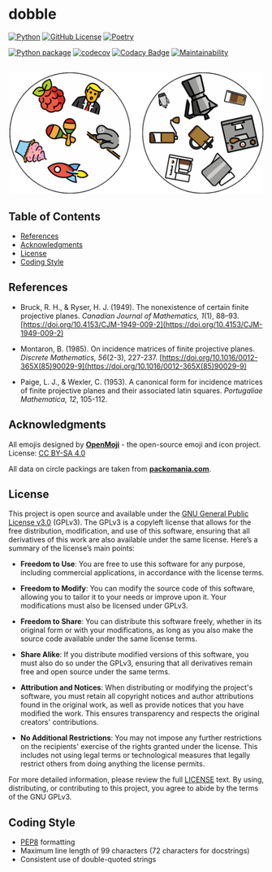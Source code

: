 # dobble

[![Python](https://img.shields.io/badge/Python-3.11_|_3.12-3776AB.svg?style=flat&logo=python&logoColor=white)](https://www.python.org)
[![GitHub License](https://img.shields.io/github/license/mrvnthss/dobble?color=ad2317)](https://www.gnu.org/licenses/gpl-3.0.html.en)
[![Poetry](https://img.shields.io/endpoint?url=https://python-poetry.org/badge/v0.json)](https://python-poetry.org/)

[![Python package](https://github.com/mrvnthss/dobble/actions/workflows/python-package.yml/badge.svg)](https://github.com/mrvnthss/dobble/actions/workflows/python-package.yml)
[![codecov](https://codecov.io/gh/mrvnthss/dobble/graph/badge.svg?token=3H2JGP6L38)](https://codecov.io/gh/mrvnthss/dobble)
[![Codacy Badge](https://app.codacy.com/project/badge/Grade/794b38d9b11c4a9c944c4c508607d17c)](https://app.codacy.com/gh/mrvnthss/dobble/dashboard?utm_source=gh&utm_medium=referral&utm_content=&utm_campaign=Badge_grade)
[![Maintainability](https://api.codeclimate.com/v1/badges/0ffef4262adacd13c884/maintainability)](https://codeclimate.com/github/mrvnthss/dobble/maintainability)

<br>
<div align="center">
    <img src="imgs/cards/card_examples.gif" alt="playing-cards" width="500">
</div>

## Table of Contents

- [References](#references)
- [Acknowledgments](#acknowledgments)
- [License](#license)
- [Coding Style](#coding-style)

## References

- Bruck, R. H., & Ryser, H. J. (1949). The nonexistence of certain finite projective planes. *Canadian Journal of Mathematics, 1*(1), 88–93. [https://doi.org/10.4153/CJM-1949-009-2](https://doi.org/10.4153/CJM-1949-009-2)

- Montaron, B. (1985). On incidence matrices of finite projective planes. *Discrete Mathematics, 56*(2-3), 227-237. [https://doi.org/10.1016/0012-365X(85)90029-9](https://doi.org/10.1016/0012-365X(85)90029-9)

- Paige, L. J., & Wexler, C. (1953). A canonical form for incidence matrices of finite projective planes and their associated latin squares. *Portugaliae Mathematica, 12*, 105-112.

## Acknowledgments

All emojis designed by [**OpenMoji**](https://openmoji.org/) - the open-source emoji and icon project. License: [CC BY-SA 4.0](https://creativecommons.org/licenses/by-sa/4.0)

All data on circle packings are taken from [**packomania.com**](http://www.packomania.com).

## License

This project is open source and available under the [GNU General Public License v3.0](https://www.gnu.org/licenses/gpl-3.0.en.html) (GPLv3). The GPLv3 is a copyleft license that allows for the free distribution, modification, and use of this software, ensuring that all derivatives of this work are also available under the same license. Here’s a summary of the license’s main points:

- **Freedom to Use**: You are free to use this software for any purpose, including commercial applications, in accordance with the license terms.

- **Freedom to Modify**: You can modify the source code of this software, allowing you to tailor it to your needs or improve upon it. Your modifications must also be licensed under GPLv3.

- **Freedom to Share**: You can distribute this software freely, whether in its original form or with your modifications, as long as you also make the source code available under the same license terms.

- **Share Alike**: If you distribute modified versions of this software, you must also do so under the GPLv3, ensuring that all derivatives remain free and open source under the same terms.

- **Attribution and Notices**: When distributing or modifying the project's software, you must retain all copyright notices and author attributions found in the original work, as well as provide notices that you have modified the work. This ensures transparency and respects the original creators' contributions.

- **No Additional Restrictions**: You may not impose any further restrictions on the recipients' exercise of the rights granted under the license. This includes not using legal terms or technological measures that legally restrict others from doing anything the license permits.

For more detailed information, please review the full [LICENSE](LICENSE) text. By using, distributing, or contributing to this project, you agree to abide by the terms of the GNU GPLv3.

## Coding Style

- [PEP8](https://peps.python.org/pep-0008/) formatting
- Maximum line length of 99 characters (72 characters for docstrings)
- Consistent use of double-quoted strings
